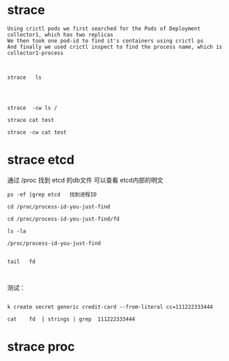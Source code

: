 #  strace

```
Using crictl pods we first searched for the Pods of Deployment collector1, which has two replicas
We then took one pod-id to find it's containers using crictl ps
And finally we used crictl inspect to find the process name, which is collector1-process

```





```


strace   ls 




strace  -cw ls /
```



```
strace cat test

strace -cw cat test

```

#   strace  etcd

通过 /proc 找到 etcd 的db文件 可以查看 etcd内部的明文


```
ps -ef |grep etcd   找到进程ID

cd /proc/process-id-you-just-find

cd /proc/process-id-you-just-find/fd

ls -la

/proc/process-id-you-just-find   


tail   fd 



```


测试：

```

k create secret generic credit-card --from-literal cc=111222333444 

cat    fd  | strings | grep  111222333444
```


#  strace  proc
